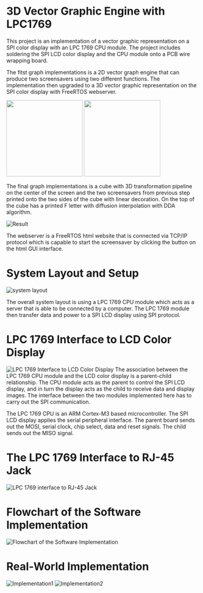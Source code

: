 # 3D Vector Graphic Engine with LPC1769 #

This project is an implementation of a vector graphic representation on a SPI color display with an LPC 1769 CPU module. The project includes soldering the SPI LCD color display and the CPU module onto a PCB wire wrapping board. 

The fitst graph implementations is a 2D vector graph engine that can produce two screensavers using two different functions. The implementation then upgraded to a 3D vector graphic representation on the SPI color display with FreeRTOS webserver. 

<img src="https://github.com/LeGriffon/3d_vector_graphic_engine_LPC1769/blob/master/imgs/IMG_3999.jpg?raw=true" width="200">

<img src="https://github.com/LeGriffon/3d_vector_graphic_engine_LPC1769/blob/master/imgs/IMG_4017.jpg?raw=true" width="200">


The final graph implementations is a cube with 3D transformation pipeline on the center of the screen and the two screensavers from previous step printed onto the two sides of the cube with linear decoration. On the top of the cube has a printed F letter with diffusion interpolation with DDA algorithm. 

![Result](https://github.com/LeGriffon/3d_vector_graphic_engine_LPC1769/blob/master/imgs/IMG_5224.jpg?raw=true)

The webserver is a FreeRTOS html website that is connected via TCP/IP protocol which is capable to start the screensaver by clicking the button on the html GUI interface.



# System Layout and Setup #
![system layout](https://github.com/LeGriffon/3d_vector_graphic_engine_LPC1769/blob/master/imgs/System%20Layout%20and%20Setup.jpg?raw=true)

The overall system layout is using a LPC 1769 CPU module which acts as a server that is able to be connected by a computer. The LPC 1769 module then transfer data and power to a SPI LCD display using SPI protocol.

# LPC 1769 Interface to LCD Color Display #
![LPC 1769 Interface to LCD Color Display](https://github.com/LeGriffon/3d_vector_graphic_engine_LPC1769/blob/master/imgs/SPI%20display%20connection.png?raw=true)
The association between the LPC 1769 CPU module and the LCD color display is a parent-child relationship. The CPU module acts as the parent to control the SPI LCD display, and in turn the display acts as the child to receive data and display images. The interface between the two modules implemented here has to carry out the SPI communication.

The LPC 1769 CPU is an ARM Cortex-M3 based microcontroller. The SPI LCD display applies the serial peripheral interface. The parent board sends out the MOSI, serial clock, chip select, data and reset signals. The child sends out the MISO signal.

# The LPC 1769 Interface to RJ-45 Jack #
![LPC 1769 interface to RJ-45 Jack](https://github.com/LeGriffon/3d_vector_graphic_engine_LPC1769/blob/master/imgs/The%20LPC%201769%20interface%20to%20RJ-45%20Jack.jpg?raw=true)

# Flowchart of the Software Implementation #
![Flowchart of the Software Implementation](https://github.com/LeGriffon/3d_vector_graphic_engine_LPC1769/blob/master/imgs/The%20flowchart%20of%20the%20software%20implementation.jpg?raw=true)

# Real-World Implementation #

![Implementation1](https://github.com/LeGriffon/3d_vector_graphic_engine_LPC1769/blob/master/imgs/IMG_5227.jpg?raw=true)
![Implementation2](https://github.com/LeGriffon/3d_vector_graphic_engine_LPC1769/blob/master/imgs/IMG_5228.jpg?raw=true)

